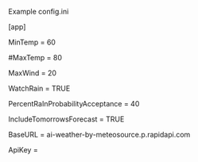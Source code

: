Example config.ini

[app]

MinTemp = 60

#MaxTemp = 80

MaxWind = 20

WatchRain = TRUE

PercentRaInProbabilityAcceptance = 40

IncludeTomorrowsForecast = TRUE

BaseURL = ai-weather-by-meteosource.p.rapidapi.com

ApiKey = 
